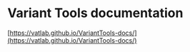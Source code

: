 # Variant Tools documentation

[https://vatlab.github.io/VariantTools-docs/](https://vatlab.github.io/VariantTools-docs/)

